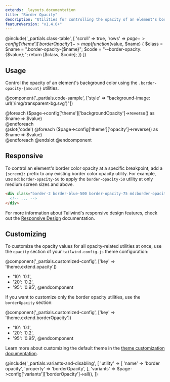 ```yaml
---
extends: _layouts.documentation
title: "Border Opacity"
description: "Utilities for controlling the opacity of an element's border color."
featureVersion: "v1.4.0+"
---
```


@include('_partials.class-table', [
  'scroll' => true,
  'rows' => $page->config['theme']['borderOpacity']->map(function ($value, $name) {
    $class = $name = ".border-opacity-{$name}";
    $code = "--border-opacity: {$value};";
    return [$class, $code];
  })
])

## Usage

Control the opacity of an element's background color using the `.border-opacity-{amount}` utilities.

@component('_partials.code-sample', ['style' => "background-image: url('/img/transparent-bg.svg')"])
<div class="flex justify-around" >
  @foreach ($page->config['theme']['backgroundOpacity']->reverse() as $name => $value)
    <div class="h-16 w-16 rounded border-4 border-blue-500 border-opacity-{{ $name }}">
    </div>
  @endforeach
</div>
@slot('code')
@foreach ($page->config['theme']['opacity']->reverse() as $name => $value)
<div class="bg-blue-500 bg-opacity-{{ $name }}"></div>
@endforeach
@endslot
@endcomponent

## Responsive

To control an element's border color opacity at a specific breakpoint, add a `{screen}:` prefix to any existing border color opacity utility. For example, use `md:border-opacity-50` to apply the `border-opacity-50` utility at only medium screen sizes and above.

```html
<div class="border-2 border-blue-500 border-opacity-75 md:border-opacity-50">
  <!-- ... -->
</div>
```

For more information about Tailwind's responsive design features, check out the [Responsive Design](/docs/responsive-design) documentation.

## Customizing

To customize the opacity values for all opacity-related utilities at once, use the `opacity` section of your `tailwind.config.js` theme configuration:

@component('_partials.customized-config', ['key' => 'theme.extend.opacity'])
+ '10': '0.1',
+ '20': '0.2',
+ '95': '0.95',
@endcomponent

If you want to customize only the border opacity utilities, use the `borderOpacity` section:

@component('_partials.customized-config', ['key' => 'theme.extend.borderOpacity'])
+ '10': '0.1',
+ '20': '0.2',
+ '95': '0.95',
@endcomponent

Learn more about customizing the default theme in the [theme customization documentation](/docs/theme#customizing-the-default-theme).

@include('_partials.variants-and-disabling', [
    'utility' => [
        'name' => 'border opacity',
        'property' => 'borderOpacity',
    ],
    'variants' => $page->config['variants']['borderOpacity']->all(),
])
